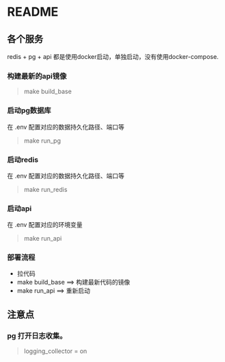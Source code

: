 # README

## 各个服务

redis + pg + api
都是使用docker启动，单独启动，没有使用docker-compose.

### 构建最新的api镜像
> make build_base

### 启动pg数据库

在 .env 配置对应的数据持久化路径、端口等
> make run_pg

### 启动redis

在 .env 配置对应的数据持久化路径、端口等
> make run_redis

### 启动api

在 .env 配置对应的环境变量
> make run_api

### 部署流程
* 拉代码
* make build_base ==> 构建最新代码的镜像
* make run_api  ==> 重新启动

## 注意点

### pg 打开日志收集。
> logging_collector = on
